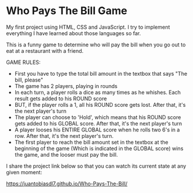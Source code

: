 # Who Pays The Bill Game
My first project using HTML, CSS and JavaScript. I try to implement everything I have learned about those languages so far.

This is a funny game to determine who will pay the bill when you go out to eat at a restaurant with a friend.

GAME RULES:
- First you have to type the total bill amount in the textbox that says "The bill, please"
- The game has 2 players, playing in rounds
- In each turn, a player rolls a dice as many times as he whishes. Each result gets added to his ROUND score
- BUT, if the player rolls a 1, all his ROUND score gets lost. After that, it's the next player's turn
- The player can choose to 'Hold', which means that his ROUND score gets added to his GLOBAL score. After that, it's the next player's turn
- A player looses his ENTIRE GLOBAL score when he rolls two 6's in a row. After that, it's the next player's turn.
- The first player to reach the bill amount set in the textbox at the beginning of the game (Which is indicated in the GLOBAL score) wins the game, and the looser must pay the bill.


I share the project link below so that you can watch its current state at any given moment:

https://juantobiasdl7.github.io/Who-Pays-The-Bill/

